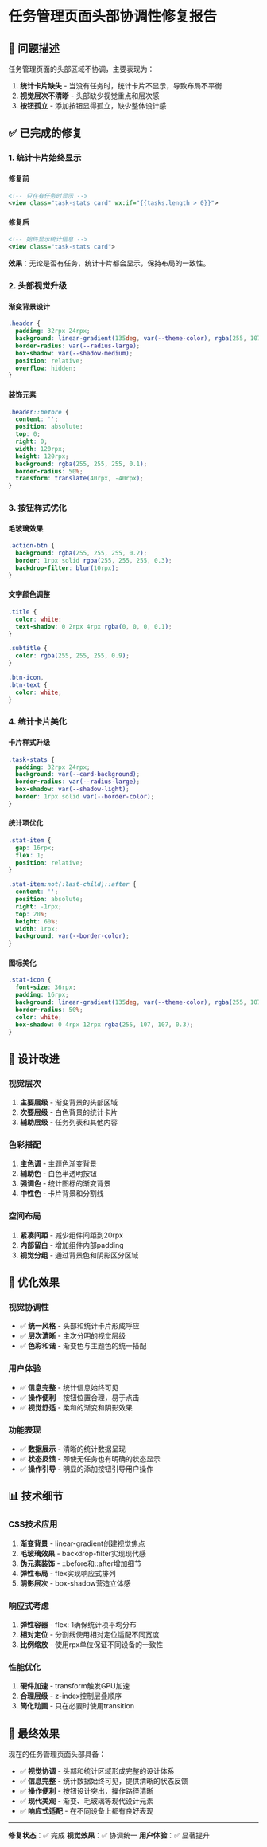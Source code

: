 # 任务管理页面头部协调性修复报告

## 🚨 问题描述
任务管理页面的头部区域不协调，主要表现为：
1. **统计卡片缺失** - 当没有任务时，统计卡片不显示，导致布局不平衡
2. **视觉层次不清晰** - 头部缺少视觉重点和层次感
3. **按钮孤立** - 添加按钮显得孤立，缺少整体设计感

## ✅ 已完成的修复

### 1. 统计卡片始终显示
#### 修复前
```xml
<!-- 只在有任务时显示 -->
<view class="task-stats card" wx:if="{{tasks.length > 0}}">
```

#### 修复后
```xml
<!-- 始终显示统计信息 -->
<view class="task-stats card">
```

**效果**：无论是否有任务，统计卡片都会显示，保持布局的一致性。

### 2. 头部视觉升级
#### 渐变背景设计
```css
.header {
  padding: 32rpx 24rpx;
  background: linear-gradient(135deg, var(--theme-color), rgba(255, 107, 107, 0.8));
  border-radius: var(--radius-large);
  box-shadow: var(--shadow-medium);
  position: relative;
  overflow: hidden;
}
```

#### 装饰元素
```css
.header::before {
  content: '';
  position: absolute;
  top: 0;
  right: 0;
  width: 120rpx;
  height: 120rpx;
  background: rgba(255, 255, 255, 0.1);
  border-radius: 50%;
  transform: translate(40rpx, -40rpx);
}
```

### 3. 按钮样式优化
#### 毛玻璃效果
```css
.action-btn {
  background: rgba(255, 255, 255, 0.2);
  border: 1rpx solid rgba(255, 255, 255, 0.3);
  backdrop-filter: blur(10rpx);
}
```

#### 文字颜色调整
```css
.title {
  color: white;
  text-shadow: 0 2rpx 4rpx rgba(0, 0, 0, 0.1);
}

.subtitle {
  color: rgba(255, 255, 255, 0.9);
}

.btn-icon,
.btn-text {
  color: white;
}
```

### 4. 统计卡片美化
#### 卡片样式升级
```css
.task-stats {
  padding: 32rpx 24rpx;
  background: var(--card-background);
  border-radius: var(--radius-large);
  box-shadow: var(--shadow-light);
  border: 1rpx solid var(--border-color);
}
```

#### 统计项优化
```css
.stat-item {
  gap: 16rpx;
  flex: 1;
  position: relative;
}

.stat-item:not(:last-child)::after {
  content: '';
  position: absolute;
  right: -1rpx;
  top: 20%;
  height: 60%;
  width: 1rpx;
  background: var(--border-color);
}
```

#### 图标美化
```css
.stat-icon {
  font-size: 36rpx;
  padding: 16rpx;
  background: linear-gradient(135deg, var(--theme-color), rgba(255, 107, 107, 0.8));
  border-radius: 50%;
  color: white;
  box-shadow: 0 4rpx 12rpx rgba(255, 107, 107, 0.3);
}
```

## 🎨 设计改进

### 视觉层次
1. **主要层级** - 渐变背景的头部区域
2. **次要层级** - 白色背景的统计卡片
3. **辅助层级** - 任务列表和其他内容

### 色彩搭配
1. **主色调** - 主题色渐变背景
2. **辅助色** - 白色半透明按钮
3. **强调色** - 统计图标的渐变背景
4. **中性色** - 卡片背景和分割线

### 空间布局
1. **紧凑间距** - 减少组件间距到20rpx
2. **内部留白** - 增加组件内部padding
3. **视觉分组** - 通过背景色和阴影区分区域

## 🚀 优化效果

### 视觉协调性
- ✅ **统一风格** - 头部和统计卡片形成呼应
- ✅ **层次清晰** - 主次分明的视觉层级
- ✅ **色彩和谐** - 渐变色与主题色的统一搭配

### 用户体验
- ✅ **信息完整** - 统计信息始终可见
- ✅ **操作便利** - 按钮位置合理，易于点击
- ✅ **视觉舒适** - 柔和的渐变和阴影效果

### 功能表现
- ✅ **数据展示** - 清晰的统计数据呈现
- ✅ **状态反馈** - 即使无任务也有明确的状态显示
- ✅ **操作引导** - 明显的添加按钮引导用户操作

## 📊 技术细节

### CSS技术应用
1. **渐变背景** - linear-gradient创建视觉焦点
2. **毛玻璃效果** - backdrop-filter实现现代感
3. **伪元素装饰** - ::before和::after增加细节
4. **弹性布局** - flex实现响应式排列
5. **阴影层次** - box-shadow营造立体感

### 响应式考虑
1. **弹性容器** - flex: 1确保统计项平均分布
2. **相对定位** - 分割线使用相对定位适配不同宽度
3. **比例缩放** - 使用rpx单位保证不同设备的一致性

### 性能优化
1. **硬件加速** - transform触发GPU加速
2. **合理层级** - z-index控制层叠顺序
3. **简化动画** - 只在必要时使用transition

## 🎯 最终效果

现在的任务管理页面头部具备：
- ✅ **视觉协调** - 头部和统计区域形成完整的设计体系
- ✅ **信息完整** - 统计数据始终可见，提供清晰的状态反馈
- ✅ **操作便利** - 按钮设计突出，操作路径清晰
- ✅ **现代美观** - 渐变、毛玻璃等现代设计元素
- ✅ **响应式适配** - 在不同设备上都有良好表现

---

**修复状态**：✅ 完成
**视觉效果**：✅ 协调统一
**用户体验**：✅ 显著提升
